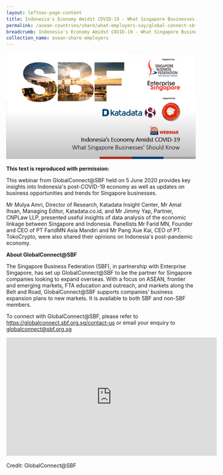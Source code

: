 ```yaml
---
layout: leftnav-page-content
title: Indonesia's Economy Amidst COVID-19 - What Singapore Businesses Should Know
permalink: /asean-countries/share/what-employers-say/global-connect-sbf/
breadcrumb: Indonesia's Economy Amidst COVID-19 - What Singapore Businesses Should Know
collection_name: asean-share-employers
---
```


<img src="\images\asean-employers\sbf-indo.png" alt="global connect" style="width:800px;" />

**This text is reproduced with permission:** 

This webinar from GlobalConnect@SBF held on 5 June 2020 provides key insights into Indonesia's post-COVID-19 economy as well as updates on business opportunities and trends for Singapore businesses.

Mr Mulya Amri, Director of Research, Katadata Insight Center, Mr Amal Ihsan, Managing Editor, Katadata.co.id, and Mr Jimmy Yap, Partner, CNPLaw LLP, presented useful insights of data analysis of the economic linkage between Singapore and Indonesia. Panellists Mr Farid MN, Founder and CEO of PT FaridMN Asia Mandiri and Mr Pang Xue Kai, CEO of PT. TokoCrypto, were also shared their opinions on Indonesia's post-pandemic economy.

 

**About GlobalConnect@SBF**

The Singapore Business Federation (SBF), in partnership with Enterprise Singapore, has set up GlobalConnect@SBF to be the partner for Singapore companies looking to expand overseas. With a focus on ASEAN, frontier and emerging markets, FTA education and outreach, and markets along the Belt and Road, GlobalConnect@SBF supports companies’ business expansion plans to new markets. It is available to both SBF and non-SBF members.

To connect with GlobalConnect@SBF, please refer to <https://globalconnect.sbf.org.sg/contact-us> or email your enquiry to [globalconnect@sbf.org.sg](mailto:globalconnect@sbf.org.sg) 

<div class="bp-youtube">
<iframe width="560" height="315" src="https://www.youtube.com/embed/GuqrNelQ4G8" frameborder="0" allow="accelerometer; autoplay; encrypted-media; gyroscope; picture-in-picture" allowfullscreen></iframe>
</div> 

Credit: GlobalConnect@SBF